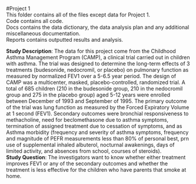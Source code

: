 #Project 1  
This folder contains all of the files except data for Project 1.  
Code contains all code.    
Docs contains the data dictionary, the data analysis plan and any additional miscellaneous documentation.   
Reports contains outputted results and analysis.  

**Study Description**:  The data for this project come from the Childhood Asthma Management Program (CAMP), a clinical trial carried out in children with asthma. The trial was designed to determine the long-term effects of 3 treatments (budesonide, nedocromil, or placebo) on pulmonary function as measured by normalized FEV1 over a 5-6.5 year period. The design of CAMP was a multicenter, masked, placebo-controlled, randomized trial. A total of 685 children (210 in the budesonide group, 210 in the nedocromil group and 275 in the placebo group) aged 5-12 years were enrolled between December of 1993 and September of 1995. The primary outcome of the trial was lung function as measured by the Forced Expiratory Volume at 1 second (FEV1).  Secondary outcomes were bronchial responsiveness to methacholine, need for beclomethasone due to asthma symptoms, termination of assigned treatment due to cessation of symptoms, and as Asthma morbidity (frequency and severity of asthma symptoms, frequency and magnitude of PEFR measurements less than 80% of personal best, prn use of supplemental inhaled albuterol, nocturnal awakenings, days of limited activity, and absences from school, courses of steroids).  
**Study Question**: The investigators want to know whether either treatment improves FEV1 or any of the secondary outcomes and whether the treatment is less effective for the children who  have parents that smoke at home.  
 